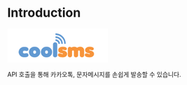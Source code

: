 # Introduction

![](../.gitbook/assets/logo%20%281%29.png)

API 호출을 통해 카카오톡, 문자메시지를 손쉽게 발송할 수 있습니다.





